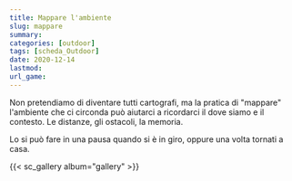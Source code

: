 ```yaml
---
title: Mappare l'ambiente
slug: mappare
summary: 
categories: [outdoor]
tags: [scheda_Outdoor]
date: 2020-12-14
lastmod: 
url_game: 
---
```

Non pretendiamo di diventare tutti cartografi, ma la pratica di "mappare" l'ambiente che ci circonda può aiutarci a ricordarci il dove siamo e il contesto. Le distanze, gli ostacoli, la memoria.

Lo si può fare in una pausa quando si è in giro, oppure una volta tornati a casa.

{{< sc_gallery album="gallery" >}}

